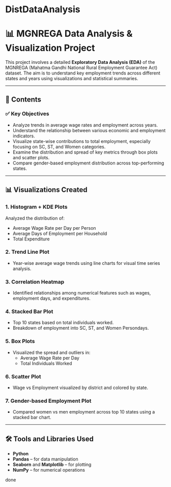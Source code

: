 # DistDataAnalysis
# 📊 MGNREGA Data Analysis & Visualization Project

This project involves a detailed **Exploratory Data Analysis (EDA)** of the MGNREGA (Mahatma Gandhi National Rural Employment Guarantee Act) dataset. The aim is to understand key employment trends across different states and years using visualizations and statistical summaries.

---

## 📁 Contents

### ✅ Key Objectives
- Analyze trends in average wage rates and employment across years.
- Understand the relationship between various economic and employment indicators.
- Visualize state-wise contributions to total employment, especially focusing on SC, ST, and Women categories.
- Examine the distribution and spread of key metrics through box plots and scatter plots.
- Compare gender-based employment distribution across top-performing states.

---

## 📊 Visualizations Created

### 1. **Histogram + KDE Plots**
Analyzed the distribution of:
- Average Wage Rate per Day per Person
- Average Days of Employment per Household
- Total Expenditure

### 2. **Trend Line Plot**
- Year-wise average wage trends using line charts for visual time series analysis.

### 3. **Correlation Heatmap**
- Identified relationships among numerical features such as wages, employment days, and expenditures.

### 4. **Stacked Bar Plot**
- Top 10 states based on total individuals worked.
- Breakdown of employment into SC, ST, and Women Persondays.

### 5. **Box Plots**
- Visualized the spread and outliers in:
  - Average Wage Rate per Day
  - Total Individuals Worked

### 6. **Scatter Plot**
- Wage vs Employment visualized by district and colored by state.

### 7. **Gender-based Employment Plot**
- Compared women vs men employment across top 10 states using a stacked bar chart.

---

## 🛠️ Tools and Libraries Used

- **Python**
- **Pandas** – for data manipulation
- **Seaborn** and **Matplotlib** – for plotting
- **NumPy** – for numerical operations

done



